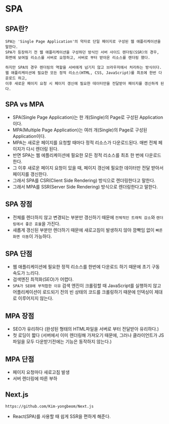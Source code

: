 # SPA

## SPA란?

```
SPA는 'Single Page Application'의 약자로 단일 페이지로 구성된 웹 애플리케이션을 말한다.
SPA가 등장하기 전 웹 애플리케이션을 구성하던 방식인 서버 사이드 렌더링(SSR)의 경우,
화면에 보여질 리소스를 서버로 요청하고, 서버로 부터 받아온 리소스를 렌더링 했다.

하지만 SPA의 경우 렌더링의 역할을 서버에게 넘기지 않고 브라우저에서 처리하는 방식이다.
웹 애플리케이션에 필요한 모든 정적 리소스(HTML, CSS, JavaScript)를 최초에 한번 다운로드 하고,
이후 새로운 페이지 요청 시 페이지 갱신에 필요한 데이터만을 전달받아 페이지를 갱신하게 된다.
```

## SPA vs MPA

- SPA(Single Page Application)는 한 개(Single)의 Page로 구성된 Application이다.
- MPA(Multiple Page Application)는 여러 개(Single)의 Page로 구성된 Application이다.
- MPA는 새로운 페이지를 요청할 때마다 정적 리소스가 다운로드된다. 매번 전체 페이지가 다시 렌더링 된다.
- 반면 SPA는 웹 에플리케이션에 필요한 모든 정적 리소스를 최초 한 번에 다운로드한다.
- 그 이후 새로운 페이지 요청이 있을 때, 페이지 갱신에 필요한 데이터만 전달 받아서 페이지를 갱신한다.
- 그래서 SPA를 CSR(Client Side Rendering) 방식으로 렌더링한다고 말한다.
- 그래서 MPA를 SSR(Server Side Rendering) 방식으로 렌더링한다고 말한다.

## SPA 장점

- 전체를 렌더하지 않고 변경되는 부분만 갱신하기 때문에 `전체적인 트래픽 감소`와 `렌더링에서 좋은 효율`을 가진다.
- 새롭게 갱신된 부분만 렌더하기 때문에 새로고침이 발생하지 않아 깜빡임 없이 `빠른 화면 이동`이 가능하다.

## SPA 단점

- 웹 애플리케이션에 필요한 정적 리소스를 한번에 다운로드 하기 때문에 초기 구동 속도가 느리다.
- 검색엔진 최적화(SEO)가 어렵다.
- `SPA가 SEO에 부적합한 이유` 검색 엔진이 크롤링할 때 JavaScript를 실행하지 않고 어플리케이션이 로드되기 전의 빈 상태의 코드를 크롤링하기 때문에 인덱싱이 제대로 이루어지지 않는다.

## MPA 장점

- SEO가 유리하다 (완성된 형태의 HTML파일을 서버로 부터 전달받아 유리하다.)
- 첫 로딩이 짧다 (서버에서 이미 렌더링해 가져오기 때문에, 그러나 클라이언트가 JS파일을 모두 다운받기전에는 기능은 동작하지 않는다.)

## MPA 단점

- 페이지 요청마다 새로고침 발생
- 서버 렌더링에 따른 부하

## Next.js

```
https://github.com/Kim-yongbeom/Next.js
```
- React(SPA)를 사용할 때 쉽게 SSR을 편하게 해준다.
